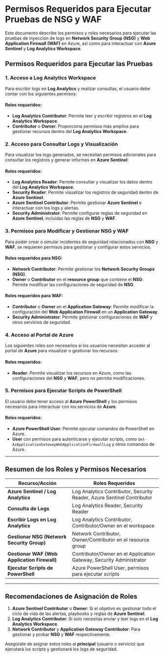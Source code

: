 # Permisos Requeridos para Ejecutar Pruebas de NSG y WAF

Este documento describe los permisos y roles necesarios para ejecutar las pruebas de inyección de logs en **Network Security Group (NSG)** y **Web Application Firewall (WAF)** en Azure, así como para interactuar con **Azure Sentinel** y **Log Analytics Workspace**.

## Permisos Requeridos para Ejecutar las Pruebas

### 1. **Acceso a Log Analytics Workspace**
Para escribir logs en **Log Analytics** y realizar consultas, el usuario debe contar con los siguientes permisos:

#### Roles requeridos:
- **Log Analytics Contributor**: Permite leer y escribir registros en el **Log Analytics Workspace**.
- **Contributor** o **Owner**: Proporciona permisos más amplios para gestionar recursos dentro del **Log Analytics Workspace**.

### 2. **Acceso para Consultar Logs y Visualización**
Para visualizar los logs generados, se necesitan permisos adicionales para consultar los registros y generar informes en **Azure Sentinel**:

#### Roles requeridos:
- **Log Analytics Reader**: Permite consultar y visualizar los datos dentro del **Log Analytics Workspace**.
- **Security Reader**: Permite visualizar los registros de seguridad dentro de **Azure Sentinel**.
- **Azure Sentinel Contributor**: Permite gestionar **Azure Sentinel** e interactuar con los logs y alertas.
- **Security Administrator**: Permite configurar reglas de seguridad en **Azure Sentinel**, incluidas las reglas de **NSG** y **WAF**.

### 3. **Permisos para Modificar y Gestionar NSG y WAF**
Para poder crear o simular incidentes de seguridad relacionados con **NSG** y **WAF**, se requieren permisos para gestionar y configurar estos servicios.

#### Roles requeridos para **NSG**:
- **Network Contributor**: Permite gestionar los **Network Security Groups (NSG)**.
- **Owner** o **Contributor** en el **resource group** que contiene el **NSG**: Permite modificar las configuraciones de seguridad de **NSG**.

#### Roles requeridos para **WAF**:
- **Contributor** o **Owner** en el **Application Gateway**: Permite modificar la configuración del **Web Application Firewall** en un **Application Gateway**.
- **Security Administrator**: Permite gestionar configuraciones de **WAF** y otros servicios de seguridad.

### 4. **Acceso al Portal de Azure**
Los siguientes roles son necesarios si los usuarios necesitan acceder al portal de **Azure** para visualizar o gestionar los recursos:

#### Roles requeridos:
- **Reader**: Permite visualizar los recursos en Azure, como las configuraciones del **NSG** y **WAF**, pero no permite modificaciones.

### 5. **Permisos para Ejecutar Scripts de PowerShell**
El usuario debe tener acceso al **Azure PowerShell** y los permisos necesarios para interactuar con los servicios de **Azure**.

#### Roles requeridos:
- **Azure PowerShell User**: Permite ejecutar comandos de PowerShell en Azure.
- **User** con permisos para autenticarse y ejecutar scripts, como `Get-AzApplicationGatewayWebApplicationFirewallLog` y otros comandos de Azure.

---

## Resumen de los Roles y Permisos Necesarios

| **Recurso/Acción**                  | **Roles Requeridos**                                        |
|-------------------------------------|------------------------------------------------------------|
| **Azure Sentinel / Log Analytics**  | Log Analytics Contributor, Security Reader, Azure Sentinel Contributor |
| **Consulta de Logs**                | Log Analytics Reader, Security Reader                      |
| **Escribir Logs en Log Analytics**  | Log Analytics Contributor, Contributor/Owner en el workspace |
| **Gestionar NSG (Network Security Group)** | Network Contributor, Owner/Contributor en el resource group |
| **Gestionar WAF (Web Application Firewall)** | Contributor/Owner en el Application Gateway, Security Administrator |
| **Ejecutar Scripts de PowerShell**  | Azure PowerShell User, permisos para ejecutar scripts     |

---

## Recomendaciones de Asignación de Roles

1. **Azure Sentinel Contributor** o **Owner**: Si el objetivo es gestionar todo el ciclo de vida de las alertas, playbooks y reglas de **Azure Sentinel**.
2. **Log Analytics Contributor**: Si solo necesitas enviar y leer logs en el **Log Analytics Workspace**.
3. **Network Contributor** y **Application Gateway Contributor**: Para gestionar y probar **NSG** y **WAF** respectivamente.

Asegúrate de asignar estos roles al **principal** (usuario o servicio) que ejecutará los scripts y gestionará los logs de seguridad.
